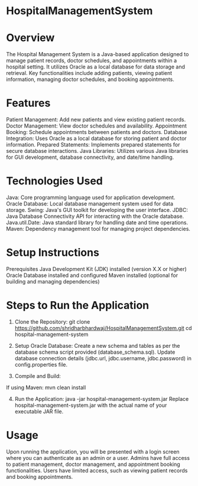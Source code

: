 # HospitalManagementSystem

# Overview
The Hospital Management System is a Java-based application designed to manage patient records, doctor schedules, and appointments within a hospital setting. It utilizes Oracle as a local database for data storage and retrieval. Key functionalities include adding patients, viewing patient information, managing doctor schedules, and booking appointments.

# Features
Patient Management: Add new patients and view existing patient records.
Doctor Management: View doctor schedules and availability.
Appointment Booking: Schedule appointments between patients and doctors.
Database Integration: Uses Oracle as a local database for storing patient and doctor information.
Prepared Statements: Implements prepared statements for secure database interactions.
Java Libraries: Utilizes various Java libraries for GUI development, database connectivity, and date/time handling.

# Technologies Used
Java: Core programming language used for application development.
Oracle Database: Local database management system used for data storage.
Swing: Java's GUI toolkit for developing the user interface.
JDBC: Java Database Connectivity API for interacting with the Oracle database.
Java.util.Date: Java standard library for handling date and time operations.
Maven: Dependency management tool for managing project dependencies.

# Setup Instructions
Prerequisites
Java Development Kit (JDK) installed (version X.X or higher)
Oracle Database installed and configured
Maven installed (optional for building and managing dependencies)

# Steps to Run the Application
1. Clone the Repository:
git clone https://github.com/shridharbhardwaj/HospitalManagementSystem.git
cd hospital-management-system

2. Setup Oracle Database:
Create a new schema and tables as per the database schema script provided (database_schema.sql).
Update database connection details (jdbc.url, jdbc.username, jdbc.password) in config.properties file.

3. Compile and Build:

If using Maven:
mvn clean install

4. Run the Application:
java -jar hospital-management-system.jar
Replace hospital-management-system.jar with the actual name of your executable JAR file.

# Usage
Upon running the application, you will be presented with a login screen where you can authenticate as an admin or a user.
Admins have full access to patient management, doctor management, and appointment booking functionalities.
Users have limited access, such as viewing patient records and booking appointments.

